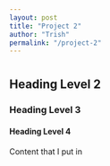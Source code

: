 ```yaml
---
layout: post
title: "Project 2" 
author: "Trish"
permalink: "/project-2"
---
```


# 
## Heading Level 2 
### Heading Level 3 
#### Heading Level 4 

Content that I put in 